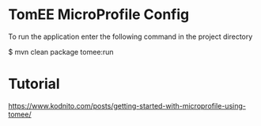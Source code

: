 # TomEE MicroProfile Config

To run the application enter the following command in the project directory

$ mvn clean package tomee:run

# Tutorial

https://www.kodnito.com/posts/getting-started-with-microprofile-using-tomee/
